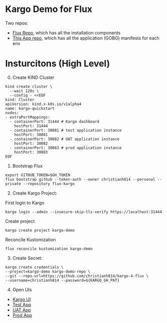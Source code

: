 # Kargo Demo for Flux

Two repos:

* [Flux Repo](https://github.com/christianh814/flux-kargo), which has all the installation components
* [This App repo](#kargo-demo-for-flux), which has all the application (GOBG) manifests for each env

# Insturcitons (High Level)

0. Create KIND Cluster

```shell
kind create cluster \
  --wait 120s \
  --config - <<EOF
kind: Cluster
apiVersion: kind.x-k8s.io/v1alpha4
name: kargo-quickstart
nodes:
- extraPortMappings:
  - containerPort: 31444 # Kargo dashboard
    hostPort: 31444
  - containerPort: 30081 # test application instance
    hostPort: 30081
  - containerPort: 30082 # UAT application instance
    hostPort: 30082
  - containerPort: 30083 # prod application instance
    hostPort: 30083
EOF
```

1. Bootstrap Flux

```shell
export GITHUB_TOKEN=$GH_TOKEN
flux bootstrap github --token-auth --owner christianh814 --personal --private --repository flux-kargo
```

2. Create Kargo Project:

First login to Kargo

```shell
kargo login --admin --insecure-skip-tls-verify https://localhost:31444
```

Create project

```shell
kargo create project kargo-demo
```

Reconcile Kustomization

```shell
flux reconcile kustomization kargo-demo
```

3. Create Secret: 

```shell
kargo create credentials \
--project=kargo-demo kargo-demo-repo \
--git --repo-url=https://github.com/christianh814/kargo-4-flux \
--username=christianh814 --password=${KARGO_GH_PAT}
```

4. Open UIs

* [Kargo UI](https://localhost:31444)
* [Test App](https://localhost:30081)
* [UAT App](https://localhost:30082)
* [Prod App](https://localhost:30083)
